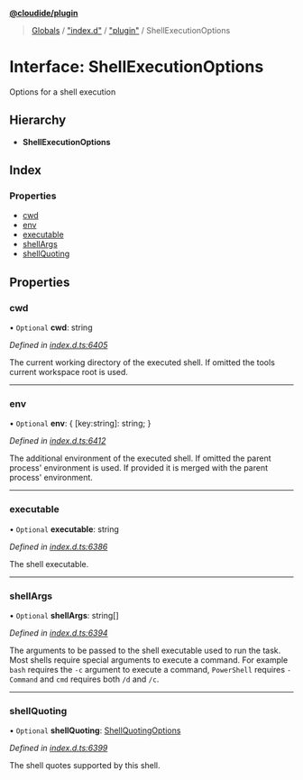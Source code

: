 **[@cloudide/plugin](../README.md)**

> [Globals](../README.md) / ["index.d"](../modules/_index_d_.md) / ["plugin"](../modules/_index_d_._plugin_.md) / ShellExecutionOptions

# Interface: ShellExecutionOptions

Options for a shell execution

## Hierarchy

* **ShellExecutionOptions**

## Index

### Properties

* [cwd](_index_d_._plugin_.shellexecutionoptions.md#cwd)
* [env](_index_d_._plugin_.shellexecutionoptions.md#env)
* [executable](_index_d_._plugin_.shellexecutionoptions.md#executable)
* [shellArgs](_index_d_._plugin_.shellexecutionoptions.md#shellargs)
* [shellQuoting](_index_d_._plugin_.shellexecutionoptions.md#shellquoting)

## Properties

### cwd

• `Optional` **cwd**: string

*Defined in [index.d.ts:6405](https://github.com/shuyaqian/cloudide-plugin-api/blob/57a3a2a/index.d.ts#L6405)*

The current working directory of the executed shell.
If omitted the tools current workspace root is used.

___

### env

• `Optional` **env**: { [key:string]: string;  }

*Defined in [index.d.ts:6412](https://github.com/shuyaqian/cloudide-plugin-api/blob/57a3a2a/index.d.ts#L6412)*

The additional environment of the executed shell. If omitted
the parent process' environment is used. If provided it is merged with
the parent process' environment.

___

### executable

• `Optional` **executable**: string

*Defined in [index.d.ts:6386](https://github.com/shuyaqian/cloudide-plugin-api/blob/57a3a2a/index.d.ts#L6386)*

The shell executable.

___

### shellArgs

• `Optional` **shellArgs**: string[]

*Defined in [index.d.ts:6394](https://github.com/shuyaqian/cloudide-plugin-api/blob/57a3a2a/index.d.ts#L6394)*

The arguments to be passed to the shell executable used to run the task. Most shells
require special arguments to execute a command. For  example `bash` requires the `-c`
argument to execute a command, `PowerShell` requires `-Command` and `cmd` requires both
`/d` and `/c`.

___

### shellQuoting

• `Optional` **shellQuoting**: [ShellQuotingOptions](_index_d_._plugin_.shellquotingoptions.md)

*Defined in [index.d.ts:6399](https://github.com/shuyaqian/cloudide-plugin-api/blob/57a3a2a/index.d.ts#L6399)*

The shell quotes supported by this shell.
